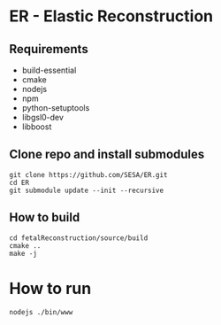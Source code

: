 # ER - Elastic Reconstruction

## Requirements

- build-essential
- cmake
- nodejs
- npm
- python-setuptools
- libgsl0-dev
- libboost

## Clone repo and install submodules
    git clone https://github.com/SESA/ER.git
    cd ER
    git submodule update --init --recursive
    
## How to build
    cd fetalReconstruction/source/build
    cmake .. 
    make -j
    
# How to run
    nodejs ./bin/www
